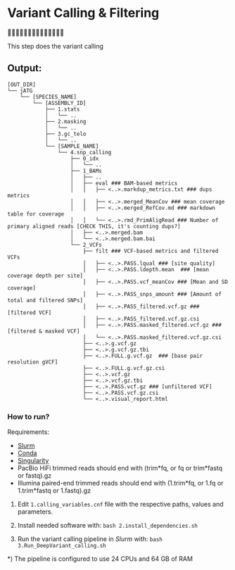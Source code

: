 # Variant Calling & Filtering
🧬🧐🧬🧐🧬🧐🧬🧐🧬🧐🧬🧐🧬🧐

This step does the variant calling 



## Output:
```
[OUT_DIR]
└── jATG
    └── [SPECIES_NAME]
        └── [ASSEMBLY_ID]
            ├── 1.stats
            │   └── ..
            ├── 2.masking
            │   └── ..
            ├── 3.gc_telo
            │   └── ..
            └── [SAMPLE_NAME]
                └── 4.snp_calling
                    ├── 0_idx
                    │   └── ..
                    ├── 1_BAMs
                    │   ├── ..
                    │   ├── eval ### BAM-based metrics
                    │   │   ├── <..>.markdup_metrics.txt ### dups metrics
                    │   │   ├── <..>.merged_MeanCov ### mean coverage
                    │   │   ├── <..>.merged_RefCov.md ### markdown table for coverage
                    │   │   └── <..>.rmd_PrimAligRead ### Number of primary aligned reads [CHECK THIS, it's counting dups?]
                    │   ├── <..>.merged.bam
                    │   └── <..>.merged.bam.bai
                    └── 2_VCFs
                        ├── filt ### VCF-based metrics and filtered VCFs
                        │   ├── <..>.PASS.lqual ### [site quality]
                        │   ├── <..>.PASS.ldepth.mean  ### [mean coverage depth per site]
                        │   ├── <..>.PASS.vcf_meanCov ### [Mean and SD coverage]
                        │   ├── <..>.PASS_snps_amount ### [Amount of total and filtered SNPs]
                        │   ├── <..>.PASS_filtered.vcf.gz ### [filtered VCF]
                        │   ├── <..>.PASS_filtered.vcf.gz.csi
                        │   ├── <..>.PASS.masked_filtered.vcf.gz ### [filtered & masked VCF]
                        │   └── <..>.PASS.masked_filtered.vcf.gz.csi
                        ├── <..>.g.vcf.gz
                        ├── <..>.g.vcf.gz.tbi
                        ├── <..>.FULL.g.vcf.gz  ### [base pair resolution gVCF]
                        ├── <..>.FULL.g.vcf.gz.csi
                        ├── <..>.vcf.gz
                        ├── <..>.vcf.gz.tbi
                        ├── <..>.PASS.vcf.gz ### [unfiltered VCF]
                        ├── <..>.PASS.vcf.gz.csi
                        └── <..>.visual_report.html
```

### How to run?

Requirements:
* [Slurm](https://slurm.schedmd.com)
* [Conda](https://docs.conda.io)
* [Singularity](https://sylabs.io/guides/3.0/user-guide/index.html)
* PacBio HiFi trimmed reads should end with (trim\*fq, or fq or trim\*fastq or fastq).gz
* Illumina paired-end trimmed reads should end with (1.trim\*fq, or 1.fq or 1.trim\*fastq or 1.fastq).gz

1) Edit `1.calling_variables.cnf` file with the respective paths, values and parameters.

2) Install needed software with: `bash 2.install_dependencies.sh`

3) Run the variant calling pipeline in _Slurm_ with: `bash 3.Run_DeepVariant_calling.sh`

\*) The pipeline is configured to use 24 CPUs and 64 GB of RAM
